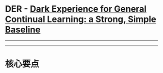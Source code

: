 # DER - [Dark Experience for General Continual Learning: a Strong, Simple Baseline](https://arxiv.org/abs/2004.07211)

----



----

# 核心要点
